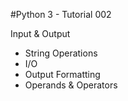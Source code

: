 #Python 3 - Tutorial 002

Input & Output
  - String Operations
  - I/O
  - Output Formatting
  - Operands & Operators